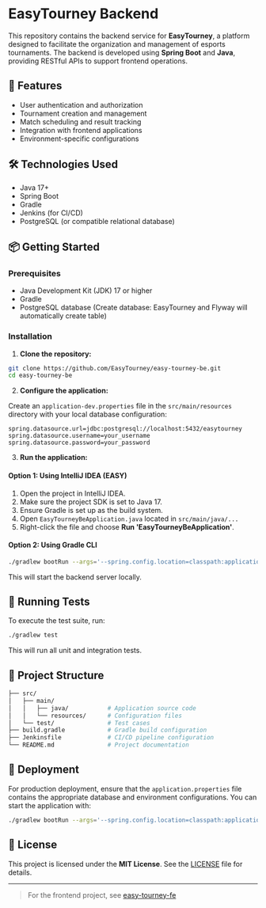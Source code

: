 # EasyTourney Backend

This repository contains the backend service for **EasyTourney**, a platform designed to facilitate the organization and management of esports tournaments. The backend is developed using **Spring Boot** and **Java**, providing RESTful APIs to support frontend operations.

## 🚀 Features

- User authentication and authorization
- Tournament creation and management
- Match scheduling and result tracking
- Integration with frontend applications
- Environment-specific configurations

## 🛠️ Technologies Used

- Java 17+
- Spring Boot
- Gradle
- Jenkins (for CI/CD)
- PostgreSQL (or compatible relational database)

## 📦 Getting Started

### Prerequisites

- Java Development Kit (JDK) 17 or higher
- Gradle
- PostgreSQL database (Create database: EasyTourney and Flyway will automatically create table)

### Installation

1. **Clone the repository:**

```bash
git clone https://github.com/EasyTourney/easy-tourney-be.git
cd easy-tourney-be
```

2. **Configure the application:**

Create an `application-dev.properties` file in the `src/main/resources` directory with your local database configuration:

```properties
spring.datasource.url=jdbc:postgresql://localhost:5432/easytourney
spring.datasource.username=your_username
spring.datasource.password=your_password
```

3. **Run the application:**

#### Option 1: Using IntelliJ IDEA (EASY)

1. Open the project in IntelliJ IDEA.
2. Make sure the project SDK is set to Java 17.
3. Ensure Gradle is set up as the build system.
4. Open `EasyTourneyBeApplication.java` located in `src/main/java/...`
5. Right-click the file and choose **Run 'EasyTourneyBeApplication'**.

#### Option 2: Using Gradle CLI

```bash
./gradlew bootRun --args='--spring.config.location=classpath:application-dev.properties'
```

This will start the backend server locally.

## 🧪 Running Tests

To execute the test suite, run:

```bash
./gradlew test
```

This will run all unit and integration tests.

## 📁 Project Structure

```bash
├── src/
│   ├── main/
│   │   ├── java/           # Application source code
│   │   └── resources/      # Configuration files
│   └── test/               # Test cases
├── build.gradle            # Gradle build configuration
├── Jenkinsfile             # CI/CD pipeline configuration
└── README.md               # Project documentation
```

## 🚀 Deployment

For production deployment, ensure that the `application.properties` file contains the appropriate database and environment configurations.
You can start the application with:

```bash
./gradlew bootRun --args='--spring.config.location=classpath:application.properties'
```

## 📄 License

This project is licensed under the **MIT License**.
See the [LICENSE](./LICENSE) file for details.

---

> For the frontend project, see [easy-tourney-fe](https://github.com/EasyTourney/easy-tourney-fe)
